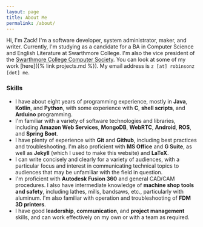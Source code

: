 ```yaml
---
layout: page
title: About Me
permalink: /about/
---
```

Hi, I'm Zack! I'm a software developer, system administrator, maker, and writer. Currently, I'm studying as a candidate for a BA in Computer Science and English Literature at Swarthmore College. I'm also the vice president of the [Swarthmore College Computer Society](https://www.sccs.swarthmore.edu/). You can look at some of my work [here]({% link projects.md %}). My email address is `z [at] robinsonz [dot] me`.

### Skills

- I have about eight years of programming experience, mostly in **Java**, **Kotlin**, and **Python**, with some experience with **C**, **shell scripts**, and **Arduino** programming.
- I'm familiar with a variety of software technologies and libraries, including **Amazon Web Services**, **MongoDB**, **WebRTC**, **Android**, **ROS**, and **Spring Boot**.
- I have plenty of experience with **Git** and **Github**, including best practices and troubleshooting. I'm also proficient with **MS Office** and **G Suite**, as well as **Jekyll** (which I used to make this website) and **LaTeX**.
- I can write concisely and clearly for a variety of audiences, with a particular focus and interest in communicating technical topics to audiences that may be unfamiliar with the field in question. 
- I'm proficient with **Autodesk Fusion 360** and general CAD/CAM procedures. I also have intermediate knowledge of **machine shop tools and safety**, including lathes, mills, bandsaws, etc., particularly with aluminum. I'm also familiar with operation and troubleshooting of **FDM 3D printers**.
- I have good **leadership**, **communication**, and **project management** skills, and can work effectively on my own or with a team as required.
